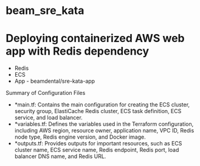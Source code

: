 # beam_sre_kata

# Deploying containerized AWS web app with Redis dependency

* Redis
* ECS 
* App - beamdental/sre-kata-app


Summary of Configuration Files
* *main.tf: Contains the main configuration for creating the ECS cluster, security group, ElastiCache Redis cluster, ECS task definition, ECS service, and load balancer.
* *variables.tf: Defines the variables used in the Terraform configuration, including AWS region, resource owner, application name, VPC ID, Redis node type, Redis engine version, and Docker image.
* *outputs.tf: Provides outputs for important resources, such as ECS cluster name, ECS service name, Redis endpoint, Redis port, load balancer DNS name, and Redis URL.
